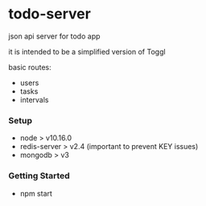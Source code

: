 # todo-server

json api server for todo app

it is intended to be a simplified version of Toggl

basic routes:

-   users
-   tasks
-   intervals

### Setup

-   node > v10.16.0
-   redis-server > v2.4 (important to prevent KEY issues)
-   mongodb > v3

### Getting Started

-   npm start
